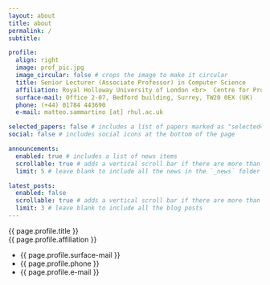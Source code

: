 ```yaml
---
layout: about
title: about
permalink: /
subtitle:

profile:
  align: right
  image: prof_pic.jpg
  image_circular: false # crops the image to make it circular
  title: Senior Lecturer (Associate Professor) in Computer Science
  affiliation: Royal Holloway University of London <br>  Centre for Programming Languages and Systems <br><br>  University College London (Honorary) 
  surface-mail: Office 2-07, Bedford building, Surrey, TW20 0EX (UK)
  phone: (+44) 01784 443690
  e-mail: matteo.sammartino [at] rhul.ac.uk  

selected_papers: false # includes a list of papers marked as "selected={true}"
social: false # includes social icons at the bottom of the page

announcements:
  enabled: true # includes a list of news items
  scrollable: true # adds a vertical scroll bar if there are more than 3 news items
  limit: 5 # leave blank to include all the news in the `_news` folder

latest_posts:
  enabled: false
  scrollable: true # adds a vertical scroll bar if there are more than 3 new posts items
  limit: 3 # leave blank to include all the blog posts
---
```


<div class="me-info">
        <span class="me-title"> {{ page.profile.title }} </span> 
        <br>        
        <span>{{ page.profile.affiliation }}</span>
        <ul class="me-contacts">        
        <li><i class="fas fa-pencil-alt"></i> {{ page.profile.surface-mail }}</li>
        <li><i class="fas fa-phone"></i> {{ page.profile.phone }}</li>
        <li><i class="fas fa-envelope"></i> {{ page.profile.e-mail }}</li>
      </ul>
</div>


<!--
Write your biography here. Tell the world about yourself. Link to your favorite [subreddit](http://reddit.com). You can put a picture in, too. The code is already in, just name your picture `prof_pic.jpg` and put it in the `img/` folder.

Put your address / P.O. box / other info right below your picture. You can also disable any of these elements by editing `profile` property of the YAML header of your `_pages/about.md`. Edit `_bibliography/papers.bib` and Jekyll will render your [publications page](/al-folio/publications/) automatically.

Link to your social media connections, too. This theme is set up to use [Font Awesome icons](https://fontawesome.com/) and [Academicons](https://jpswalsh.github.io/academicons/), like the ones below. Add your Facebook, Twitter, LinkedIn, Google Scholar, or just disable all of them.
-->